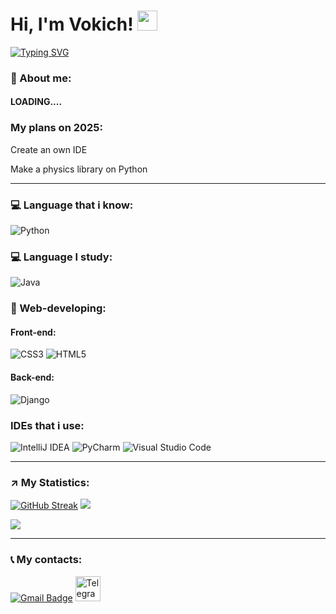 <h1>Hi, I'm Vokich!
<img src="https://github.com/blackcater/blackcater/raw/main/images/Hi.gif" height="32"/></h1>
  
[![Typing SVG](https://readme-typing-svg.herokuapp.com?color=%2336BCF7&lines=Python,+Java+and+Web+Developer👀)](https://git.io/typing-svg)


### 🤨 About me:
#### LOADING.... 


### My plans on 2025:

Create an own IDE

Make a physics library on Python

---

### 💻 Language that i know:
![Python](https://img.shields.io/badge/python-3670A0?style=for-the-badge&logo=python&logoColor=ffdd54)

### 💻 Language I study:
![Java](https://img.shields.io/badge/java-%23ED8B00.svg?style=for-the-badge&logo=openjdk&logoColor=white)

### 🦾 Web-developing:
#### Front-end:
![CSS3](https://img.shields.io/badge/css3-%231572B6.svg?style=for-the-badge&logo=css3&logoColor=white)
![HTML5](https://img.shields.io/badge/html5-%23E34F26.svg?style=for-the-badge&logo=html5&logoColor=white)
#### Back-end:      
![Django](https://img.shields.io/badge/django-%23092E20.svg?style=for-the-badge&logo=django&logoColor=white)

### IDEs that i use:
![IntelliJ IDEA](https://img.shields.io/badge/IntelliJIDEA-000000.svg?style=for-the-badge&logo=intellij-idea&logoColor=white)
![PyCharm](https://img.shields.io/badge/pycharm-143?style=for-the-badge&logo=pycharm&logoColor=black&color=black&labelColor=green)
![Visual Studio Code](https://img.shields.io/badge/Visual%20Studio%20Code-0078d7.svg?style=for-the-badge&logo=visual-studio-code&logoColor=white)

---

### ↗ My Statistics:
[![GitHub Streak](https://github-readme-streak-stats.herokuapp.com/?user=DenverCoder1)](https://git.io/streak-stats)
![](https://github-profile-summary-cards.vercel.app/api/cards/profile-details?username=Vokich&theme=github)

![](https://komarev.com/ghpvc/?username=Vokich&style=flat-square)

---

### 📞 My contacts:
[![Gmail Badge](https://img.shields.io/badge/-Gmail-red?style=flat&logo=Gmail&logoColor=white)](mailto:danger.sous42@gmail.com)
<a href="https://t.me/Vokich34" target="_blank">
    <img src="https://cdn-icons-png.flaticon.com/512/2111/2111646.png" width="40" height="40" alt="Telegram"/>
</a>




